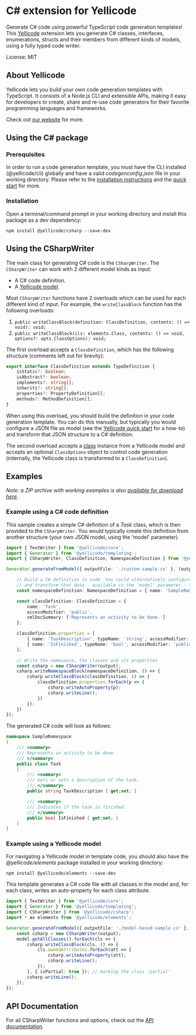 # C# extension for Yellicode
Generate C# code using powerful TypeScript code generation templates! This [Yellicode](https://www.yellicode.com) extension lets you generate C# classes, interfaces, enumerations, structs and their members from different kinds of models, using a fully typed code writer.

License: MIT

## About Yellicode
Yellicode lets you build your own code generation templates with TypeScript. It consists of a Node.js CLI and extensible APIs, making it easy for developers to create, share and re-use code generators for their favorite programming languages and frameworks.

Check out [our website](https://www.yellicode.com) for more.

## Using the C# package
### Prerequisites
In order to run a code generation template, you must have the CLI installed (@yellicode/cli) globally and have a valid *codegenconfig.json* file in your working directory. Please refer to the [installation instructions](https://www.yellicode.com/docs/installation) and the [quick start](https://www.yellicode.com/docs/quickstart) for more.

### Installation
Open a terminal/command prompt in your working directory and install this package as a dev dependency:

```
npm install @yellicode/csharp --save-dev
```
## Using the CSharpWriter
The main class for generating C# code is the `CSharpWriter`. The `CSharpWriter` can work with 2 different model kinds as input:
* A C# code definition.
* A [Yellicode model](https://www.yellicode.com/docs/yellicode-models).

Most `CSharpWriter` functions have 2 overloads which can be used for each different kind of input. For example, the `writeClassBlock` function has the
following overloads:
1. `public writeClassBlock(definition: ClassDefinition, contents: () => void): void;`
2. `public writeClassBlock(cls: elements.Class, contents: () => void, options?: opts.ClassOptions): void;`

The first overload accepts a `ClassDefinition`, which has the following structure (comments left out for brevity):

```ts
export interface ClassDefinition extends TypeDefinition {
    isStatic?: boolean;
    isAbstract?: boolean;
    implements?: string[];
    inherits?: string[];
    properties?: PropertyDefinition[];
    methods?: MethodDefinition[];
}
```
When using this overload, you should build the definition in your code generation template. You can do this manually, but typically you would
configure a JSON file as model (see the [Yellicode quick start](https://www.yellicode.com/docs/quickstart) for a how-to) and transform that JSON structure to a C# definition.

The second overload accepts a [class](https://www.yellicode.com/docs/api/model/class) instance from a Yellicode model and accepts an optional `ClassOptions`
object to control code generation (internally, the Yellicode class is transformed to a `ClassDefinition`).

## Examples
*Note: a ZIP archive with working examples is also [available for download here](https://github.com/yellicode/yellicode-csharp/blob/master/examples/yellicode-csharp-examples.zip).*

### Example using a C# code definition
This sample creates a simple C# definition of a *Task* class, which is then provided to the  `CSharpWriter`. You would typically create this definition from another
structure (your own JSON model, using the 'model' parameter).

```ts
import { TextWriter } from '@yellicode/core';
import { Generator } from '@yellicode/templating';
import { CSharpWriter, ClassDefinition, NamespaceDefinition } from '@yellicode/csharp';

Generator.generateFromModel({ outputFile: './custom-sample.cs' }, (output: TextWriter, model: any) => {

    // Build a C# definition in code. You could alternatively configure any JSON file as model
    // and transform that data - available in the 'model' parameter - to a C# definition.
    const namespaceDefinition: NamespaceDefinition = { name: 'SampleNamespace' };

    const classDefinition: ClassDefinition = {
        name: 'Task',
        accessModifier: 'public',
        xmlDocSummary: ['Represents an activity to be done.']
    };

    classDefinition.properties = [
        { name: 'TaskDescription', typeName: 'string', accessModifier: 'public', xmlDocSummary: ['Gets or sets a description of the task.'] },
        { name: 'IsFinished', typeName: 'bool', accessModifier: 'public', xmlDocSummary: ['Indicates if the task is finished.'] }
    ];

    // Write the namespace, the classes and its properties
    const csharp = new CSharpWriter(output);
    csharp.writeNamespaceBlock(namespaceDefinition, () => {
        csharp.writeClassBlock(classDefinition, () => {
            classDefinition.properties.forEach(p => {
                csharp.writeAutoProperty(p);
                csharp.writeLine();
            })
        });
    })
});

```
The generated C# code will look as follows:
```csharp
namespace SampleNamespace
{
	/// <summary>
	/// Represents an activity to be done.
	/// </summary>
	public class Task
	{
		/// <summary>
		/// Gets or sets a description of the task.
		/// </summary>
		public string TaskDescription { get;set; }

		/// <summary>
		/// Indicates if the task is finished.
		/// </summary>
		public bool IsFinished { get;set; }
	}
}
```
### Example using a Yellicode model
For navigating a Yellicode model in template code, you should also have the *@yellicode/elements* package installed in your working directory:
```
npm install @yellicode/elements --save-dev
```

This template generates a C# code file with all classes in the model and, for each class, writes an auto-property for each class attribute.

```ts
import { TextWriter } from '@yellicode/core';
import { Generator } from '@yellicode/templating';
import { CSharpWriter } from '@yellicode/csharp';
import * as elements from '@yellicode/elements';

Generator.generateFromModel({ outputFile: './model-based-sample.cs' }, (output: TextWriter, model: elements.Model) => {
    const csharp = new CSharpWriter(output);
    model.getAllClasses().forEach(cls => {
        csharp.writeClassBlock(cls, () => {
            cls.ownedAttributes.forEach(att => {
                csharp.writeAutoProperty(att);
                csharp.writeLine();
            });
        }, { isPartial: true }); // marking the class 'partial'
        csharp.writeLine();
    });
});
```

## API Documentation
For all CSharpWriter functions and options, check out the [API documentation](https://github.com/yellicode/yellicode-csharp/blob/master/docs/api.md).